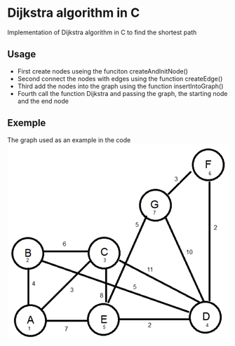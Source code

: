 # Dijkstra algorithm in C

Implementation of Dijkstra algorithm in C to find the shortest path

## Usage
* First create nodes useing the funciton createAndInitNode()
* Second connect the nodes with edges using the function createEdge()
* Third add the nodes into the graph using the function insertIntoGraph()
* Fourth call the function Dijkstra and passing the graph, the starting node and the end node

## Exemple
The graph used as an example in the code\
![Graph](./graph.png)
